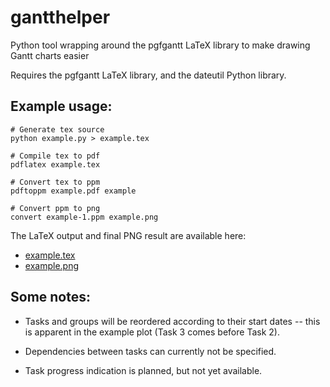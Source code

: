 # gantthelper
Python tool wrapping around the pgfgantt LaTeX library to make drawing Gantt charts easier

Requires the pgfgantt LaTeX library, and the dateutil Python library.

## Example usage:

    # Generate tex source
    python example.py > example.tex
    
    # Compile tex to pdf
    pdflatex example.tex
    
    # Convert tex to ppm
    pdftoppm example.pdf example
    
    # Convert ppm to png
    convert example-1.ppm example.png

The LaTeX output and final PNG result are available here:

- [example.tex](/example.tex)
- [example.png](/example.png)

## Some notes:

- Tasks and groups will be reordered according to their start dates -- this is
  apparent in the example plot (Task 3 comes before Task 2).
  
- Dependencies between tasks can currently not be specified.

- Task progress indication is planned, but not yet available.

